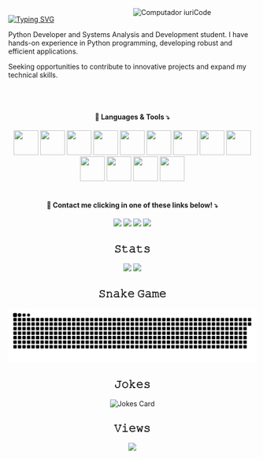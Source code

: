 <img src="https://cdn.discordapp.com/attachments/887544607599120404/1118716001920499722/rocket-green-fotor-bg-remover-20230614223747.png" min-width="250px" max-width="250px" width="250px" align="right" alt="Computador iuriCode">
  
<div>
  
[![Typing SVG](https://readme-typing-svg.demolab.com?font=Fira+Code&size=30&pause=1000&color=29A889&width=435&lines=Hello%2C+I+am+Lucas+%F0%9F%91%8B)](https://git.io/typing-svg)  
  
</div>

<p align="left"> 
  Python Developer and Systems Analysis and Development student. I have hands-on experience in Python programming, developing robust and efficient applications.  
  
  Seeking opportunities to contribute to innovative projects and expand my technical skills.
</p>

<br>
<br>

<div align="center">
  <h4>💼 Languages & Tools ⤵️</h4>
  <img src="https://cdn.jsdelivr.net/gh/devicons/devicon/icons/python/python-original.svg" width="50px" height="50px" />
  <img src="https://cdn.jsdelivr.net/gh/devicons/devicon/icons/go/go-original-wordmark.svg" width="50px" height="50px" />
  <img src="https://cdn.jsdelivr.net/gh/devicons/devicon/icons/django/django-plain.svg" width="50px" height="50px" />
  <img src="https://cdn.jsdelivr.net/gh/devicons/devicon/icons/flask/flask-original-wordmark.svg" width="50px" height="50px" />
  <img src="https://cdn.jsdelivr.net/gh/devicons/devicon/icons/pandas/pandas-original-wordmark.svg" width="50px" height="50px" />
  <img src="https://cdn.jsdelivr.net/gh/devicons/devicon/icons/numpy/numpy-original-wordmark.svg" width="50px" height="50px" />
  <img src="https://cdn.jsdelivr.net/gh/devicons/devicon/icons/graphql/graphql-plain-wordmark.svg" width="50px" height="50px" />
  <img src="https://cdn.jsdelivr.net/gh/devicons/devicon/icons/mysql/mysql-plain-wordmark.svg" width="50px" height="50px"/>
  <img src="https://cdn.jsdelivr.net/gh/devicons/devicon/icons/postgresql/postgresql-original-wordmark.svg" width="50px" height="50px" />
  <img src="https://cdn.jsdelivr.net/gh/devicons/devicon/icons/sqlalchemy/sqlalchemy-original-wordmark.svg"  width="50px" height="50px" />  
  <img src="https://cdn.jsdelivr.net/gh/devicons/devicon/icons/sqlite/sqlite-original-wordmark.svg" width="50px" height="50px" />
  <img src="https://cdn.jsdelivr.net/gh/devicons/devicon/icons/redis/redis-original-wordmark.svg" width="50px" height="50px" />
  <img src="https://cdn.jsdelivr.net/gh/devicons/devicon/icons/amazonwebservices/amazonwebservices-plain-wordmark.svg" width="50px" height="50px" />
  <br><br>
</div>

<div align="center">
  <h4>💌 Contact me clicking in one of these links below! ⤵️</h4>
  <a href = "mailto:lcemanuel.emanuel@gmail.com"><img src="https://img.shields.io/badge/-Gmail-%23333?&color=29A889&style=for-the-badge&logo=gmail&logoColor=white" target="_blank"></a>
  <a href="" target="_blank"><img src="https://img.shields.io/badge/Discord-7289DA?&color=29A889&style=for-the-badge&logo=discord&logoColor=white" target="_blank"></a> 
  <a href="https://www.linkedin.com/in/lucasemanuelsilva/" target="_blank"><img src="https://img.shields.io/badge/-LinkedIn-%230077B5?&color=29A889&style=for-the-badge&logo=linkedin&logoColor=white" target="_blank"></a> 
  <a href="https://profile.codersrank.io/user/Lyarkh" target="_blank"><img src="https://img.shields.io/badge/CodersRank-67A4AC?&color=29A889&style=for-the-badge&logo=CodersRank&logoColor=white" target="_blank"></a> 

  
</div>

  
 
  

<div align="center">
  <h2>𝚂𝚝𝚊𝚝𝚜</h2>  
  <img height="160em" src="https://github-readme-stats.vercel.app/api?username=Lyarkh&show_icons=true&theme=gotham&include_all_commits=true&count_private=true"/>
  <img height="160em" src="https://streak-stats.demolab.com/?user=Lyarkh&theme=gotham"/>
</div>

<div align="center">
  <h2>𝚂𝚗𝚊𝚔𝚎 𝙶𝚊𝚖𝚎</h2>
  
  ![snake animation](https://raw.githubusercontent.com/Lyarkh/Lyarkh/output/github-contribution-grid-snake-dark.svg)
  
</div>


<div align="center">
  <h2>𝙹𝚘𝚔𝚎𝚜</h2>

  ![Jokes Card](https://readme-jokes.vercel.app/api?theme=gotham)
  
</div>

<div align="center">
  <h2>𝚅𝚒𝚎𝚠𝚜</h2>

  ![](https://komarev.com/ghpvc/?username=lyarkh&color=29A889&style=for-the-badge)
</div>   



